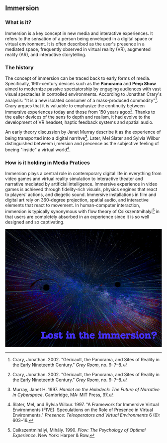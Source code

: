 ## Immersion

### What is it?
Immersion is a key concept in new media and interactive experiences. It refers to the sensation of a person being enveloped in a digital space or virtual environment. It is often described as the user's presence in a mediated space, frequently observed in virtual reality (VR), augmented reality (AR), and interactive storytelling.


### The history

The concept of immersion can be traced back to early forms of media. Specifically, 19th-century devices such as the **Panorama** and **Peep Show** aimed to modernize passive spectatorship by engaging audiences with vast visual spectacles in controlled environments. According to Jonathan Crary's analysis: "It is a new isolated consumer of a mass-produced commodity"[^ebersbach01immersion]. 
Crary argues that it is valuable to emphasize the continuity between immersive experiences today and those from 150 years agoo[^ebersbach01immersion]. 
Thanks to the ealier devices of the sens fo depth and realism, it had evolve to the development of VR headset, haptic feedback systems and spatial audio.

An early theory discussion by Janet Murray describe it as the experience of being transported into a digital narritve[^ebersbach02immersion]. Later, Mel Slater and Sylvia Wilbur distinguished betweem i,mersion and precence as the subjective feeling of bneing "inside" a virtual world[^ebersbach03immersion].

### How is it holding in Media Pratices

Immersion plays a central role in contemporary digital life in everything from video games and virtual reality simulation to interactive theater and narrative mediated by artificial intelligence. Immersive experience in video games is achieved through fidelity-rich visuals, physics engines that react to players' actions, and diegetic sound. Immersive installations in film and digital art rely on 360-degree projection, spatial audio, and interactive elements that react to movement.
In human-computer interaction, immersion is typically synonymous with flow theory of Csikszentmihalyi[^ebersbach04immersion] in that users are completely absorbed in an experience since it is so well designed and so captivating.


[^ebersbach01immersion]: Crary, Jonathan. 2002. "Géricault, the Panorama, and Sites of Reality in the Early Nineteenth Century." *Grey Room*, no. 9: 7–8.
[^ebersbach02immersion]: Murray, Janet H. 1997. *Hamlet on the Holodeck: The Future of Narrative in Cyberspace*. Cambridge, MA: MIT Press, 97.
[^ebersbach03immersion]:  Slater, Mel, and Sylvia Wilbur. 1997. "A Framework for Immersive Virtual Environments (FIVE): Speculations on the Role of Presence in Virtual Environments." *Presence: Teleoperators and Virtual Environments* 6 (6): 603–16.
[^ebersbach04immersion]:  Csíkszentmihályi, Mihály. 1990. *Flow: The Psychology of Optimal Experience*. New York: Harper & Row.

![Immersion](images/immersion-hubert.png)

